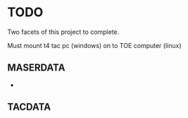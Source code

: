 # TODO

Two facets of this project to complete.

Must mount t4 tac pc (windows) on to TOE computer (linux)

## MASERDATA

- 


## TACDATA 
